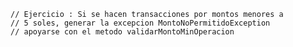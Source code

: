 	// Ejercicio : Si se hacen transacciones por montos menores a
	// 5 soles, generar la excepcion MontoNoPermitidoException
	// apoyarse con el metodo validarMontoMinOperacion
	